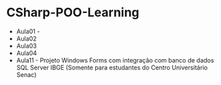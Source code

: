 # CSharp-POO-Learning

- Aula01 - 
- Aula02
- Aula03
- Aula04
- Aula11 - Projeto Windows Forms com integração com banco de dados SQL Server IBGE (Somente para estudantes do Centro Universitário Senac)
